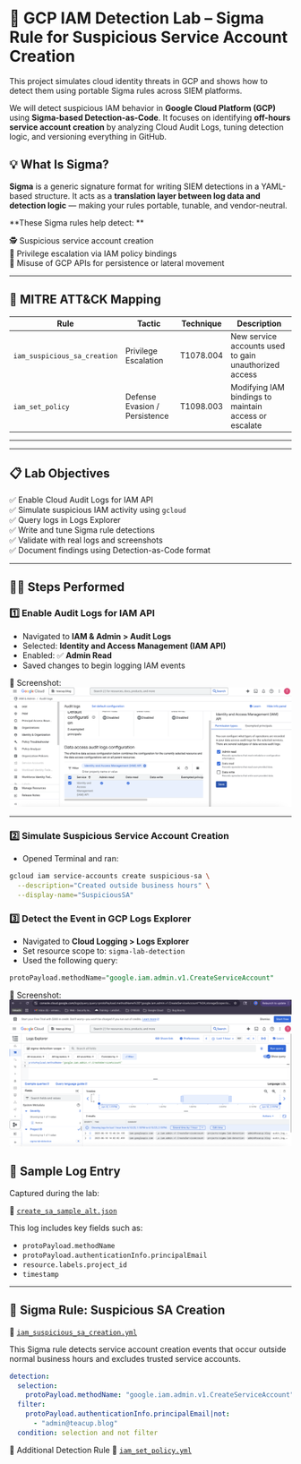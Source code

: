# 🔐 GCP IAM Detection Lab – Sigma Rule for Suspicious Service Account Creation

This project simulates cloud identity threats in GCP and shows how to detect them using portable Sigma rules across SIEM platforms.

We will detect suspicious IAM behavior in **Google Cloud Platform (GCP)** using **Sigma-based Detection-as-Code**. It focuses on identifying **off-hours service account creation** by analyzing Cloud Audit Logs, tuning detection logic, and versioning everything in GitHub.

## 💡 What Is Sigma?

**Sigma** is a generic signature format for writing SIEM detections in a YAML-based structure. It acts as a **translation layer between log data and detection logic** — making your rules portable, tunable, and vendor-neutral.


**These Sigma rules help detect: **

🕵️ Suspicious service account creation  
🔐 Privilege escalation via IAM policy bindings  
🔄 Misuse of GCP APIs for persistence or lateral movement

---

## 🧩 MITRE ATT&CK Mapping

| Rule                        | Tactic               | Technique      | Description                                               |
|----------------------------|----------------------|----------------|-----------------------------------------------------------|
| `iam_suspicious_sa_creation` | Privilege Escalation | T1078.004       | New service accounts used to gain unauthorized access     |
| `iam_set_policy`             | Defense Evasion / Persistence | T1098.003 | Modifying IAM bindings to maintain access or escalate     |

---

---

## 📋 Lab Objectives

✅ Enable Cloud Audit Logs for IAM API  
✅ Simulate suspicious IAM activity using `gcloud`  
✅ Query logs in Logs Explorer  
✅ Write and tune Sigma rule detections  
✅ Validate with real logs and screenshots  
✅ Document findings using Detection-as-Code format

---

## 👨‍💻 Steps Performed

### 1️⃣ Enable Audit Logs for IAM API

- Navigated to **IAM & Admin > Audit Logs**
- Selected: **Identity and Access Management (IAM API)**
- Enabled: ✅ **Admin Read**
- Saved changes to begin logging IAM events

📸 Screenshot:  
![IAM Audit Logging Enabled](./screenshots/IAM-Permission-Setup.png)

---

### 2️⃣ Simulate Suspicious Service Account Creation

- Opened Terminal and ran:

```bash
gcloud iam service-accounts create suspicious-sa \
  --description="Created outside business hours" \
  --display-name="SuspiciousSA"
```
### 3️⃣ Detect the Event in GCP Logs Explorer

- Navigated to **Cloud Logging > Logs Explorer**
- Set resource scope to: `sigma-lab-detection`
- Used the following query:

```sql
protoPayload.methodName="google.iam.admin.v1.CreateServiceAccount"
```
📸 Screenshot:  
![Service Account Detection in Logs Explorer](./screenshots/suspicious-event.png)



## 📁 Sample Log Entry

Captured during the lab:

🔹 [`create_sa_sample_alt.json`](./log_samples/create_sa_sample_alt.json.rtf)

This log includes key fields such as:

- `protoPayload.methodName`
- `protoPayload.authenticationInfo.principalEmail`
- `resource.labels.project_id`
- `timestamp`

---

## 🧠 Sigma Rule: Suspicious SA Creation

📄 [`iam_suspicious_sa_creation.yml`](./detections/iam_suspicious_sa_creation.yml.rtf)

This Sigma rule detects service account creation events that occur outside normal business hours and excludes trusted service accounts.

```yaml
detection:
  selection:
    protoPayload.methodName: "google.iam.admin.v1.CreateServiceAccount"
  filter:
    protoPayload.authenticationInfo.principalEmail|not:
      - "admin@teacup.blog"
  condition: selection and not filter
```
🔗 Additional Detection Rule 
📄 [`iam_set_policy.yml`](./detections/iam_set_policy.yml.rtf)

